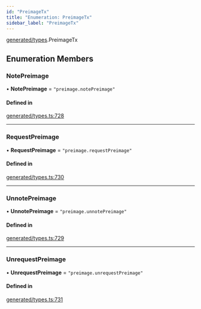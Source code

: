 ```yaml
---
id: "PreimageTx"
title: "Enumeration: PreimageTx"
sidebar_label: "PreimageTx"
---
```


[generated/types](../../../../modules/Generated/Types/Types.md).PreimageTx

## Enumeration Members

### NotePreimage

• **NotePreimage** = ``"preimage.notePreimage"``

#### Defined in

[generated/types.ts:728](https://github.com/F-OBrien/polymesh-sdk/blob/012f1745/src/generated/types.ts#L728)

___

### RequestPreimage

• **RequestPreimage** = ``"preimage.requestPreimage"``

#### Defined in

[generated/types.ts:730](https://github.com/F-OBrien/polymesh-sdk/blob/012f1745/src/generated/types.ts#L730)

___

### UnnotePreimage

• **UnnotePreimage** = ``"preimage.unnotePreimage"``

#### Defined in

[generated/types.ts:729](https://github.com/F-OBrien/polymesh-sdk/blob/012f1745/src/generated/types.ts#L729)

___

### UnrequestPreimage

• **UnrequestPreimage** = ``"preimage.unrequestPreimage"``

#### Defined in

[generated/types.ts:731](https://github.com/F-OBrien/polymesh-sdk/blob/012f1745/src/generated/types.ts#L731)
